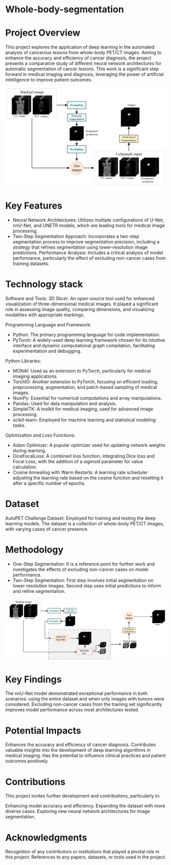 # Whole-body-segmentation

# Project Overview
This project explores the application of deep learning in the automated analysis of cancerous lesions from whole-body PET/CT images. Aiming to enhance the accuracy and efficiency of cancer diagnosis, the project presents a comparative study of different neural network architectures for automatic segmentation of cancer lesions. This work is a significant step forward in medical imaging and diagnosis, leveraging the power of artificial intelligence to improve patient outcomes.

![3 channels](/images/3channels.png)

# Key Features
- Neural Network Architectures: Utilizes multiple configurations of U-Net, nnU-Net, and UNETR models, which are leading tools for medical image processing.
- Two-Step Segmentation Approach: Incorporates a two-step segmentation process to improve segmentation precision, including a strategy that refines segmentation using lower-resolution image predictions.
Performance Analysis: Includes a critical analysis of model performance, particularly the effect of excluding non-cancer cases from training datasets.

# Technology stack
Software and Tools:
3D Slicer: An open-source tool used for enhanced visualization of three-dimensional medical images. It played a significant role in assessing image quality, comparing dimensions, and visualizing modalities with appropriate markings.

Programming Language and Framework:
- Python: The primary programming language for code implementation.
- PyTorch: A widely-used deep learning framework chosen for its intuitive interface and dynamic computational graph compilation, facilitating experimentation and debugging.

Python Libraries:

- MONAI: Used as an extension to PyTorch, particularly for medical imaging applications.
- TorchIO: Another extension to PyTorch, focusing on efficient loading, preprocessing, augmentation, and patch-based sampling of medical images.
- NumPy: Essential for numerical computations and array manipulations.
- Pandas: Used for data manipulation and analysis.
- SimpleITK: A toolkit for medical imaging, used for advanced image processing.
- scikit-learn: Employed for machine learning and statistical modeling tasks.

Optimization and Loss Functions:
- Adam Optimizer: A popular optimizer used for updating network weights during learning.
- DiceFocalLoss: A combined loss function, integrating Dice loss and Focal Loss, with the addition of a sigmoid parameter for value calculation.
- Cosine Annealing with Warm Restarts: A learning rate scheduler adjusting the learning rate based on the cosine function and resetting it after a specific number of epochs.

# Dataset
AutoPET Challenge Dataset: Employed for training and testing the deep learning models. The dataset is a collection of whole-body PET/CT images, with varying cases of cancer presence.

# Methodology
- One-Step Segmentation: It is a reference point for further work and nvestigates the effects of excluding non-cancer cases on model performance.
- Two-Step Segmentation:
First step involves initial segmentation on lower-resolution images.
Second step uses initial predictions to inform and refine segmentation.

![Bounding boxes](/images/boundingboxes.png)

# Key Findings
The nnU-Net model demonstrated exceptional performance in both scenarios: using the entire dataset and when only images with tumors were considered.
Excluding non-cancer cases from the training set significantly improves model performance across most architectures tested.

# Potential Impacts
Enhances the accuracy and efficiency of cancer diagnosis.
Contributes valuable insights into the development of deep learning algorithms in medical imaging.
Has the potential to influence clinical practices and patient outcomes positively.

# Contributions
This project invites further development and contributions, particularly in:

Enhancing model accuracy and efficiency.
Expanding the dataset with more diverse cases.
Exploring new neural network architectures for image segmentation.

# Acknowledgments
Recognition of any contributors or institutions that played a pivotal role in this project.
References to any papers, datasets, or tools used in the project.
